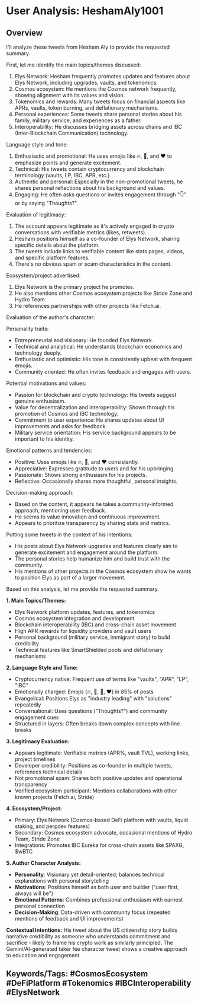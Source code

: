 # User Analysis: HeshamAly1001

## Overview

<think>
I'll analyze these tweets from Hesham Aly to provide the requested summary.

First, let me identify the main topics/themes discussed:

1. Elys Network: Hesham frequently promotes updates and features about Elys Network, including upgrades, vaults, and tokenomics.
2. Cosmos ecosystem: He mentions the Cosmos network frequently, showing alignment with its values and vision.
3. Tokenomics and rewards: Many tweets focus on financial aspects like APRs, vaults, token burning, and deflationary mechanisms.
4. Personal experiences: Some tweets share personal stories about his family, military service, and experiences as a father.
5. Interoperability: He discusses bridging assets across chains and IBC (Inter-Blockchain Communication) technology.

Language style and tone:
1. Enthusiastic and promotional: He uses emojis like 🔥, 💪, and ❤️ to emphasize points and generate excitement.
2. Technical: His tweets contain cryptocurrency and blockchain terminology (vaults, LP, IBC, APR, etc.).
3. Authentic and personal: Especially in the non-promotional tweets, he shares personal reflections about his background and values.
4. Engaging: He often asks questions or invites engagement through "👇" or by saying "Thoughts?".

Evaluation of legitimacy:
1. The account appears legitimate as it's actively engaged in crypto conversations with verifiable metrics (likes, retweets).
2. Hesham positions himself as a co-founder of Elys Network, sharing specific details about the platform.
3. The tweets include links to verifiable content like stats pages, videos, and specific platform features.
4. There's no obvious spam or scam characteristics in the content.

Ecosystem/project advertised:
1. Elys Network is the primary project he promotes.
2. He also mentions other Cosmos ecosystem projects like Stride Zone and Hydro Team.
3. He references partnerships with other projects like Fetch.ai.

Evaluation of the author's character:

Personality traits:
- Entrepreneurial and visionary: He founded Elys Network.
- Technical and analytical: He understands blockchain economics and technology deeply.
- Enthusiastic and optimistic: His tone is consistently upbeat with frequent emojis.
- Community oriented: He often invites feedback and engages with users.

Potential motivations and values:
- Passion for blockchain and crypto technology: His tweets suggest genuine enthusiasm.
- Value for decentralization and interoperability: Shown through his promotion of Cosmos and IBC technology.
- Commitment to user experience: He shares updates about UI improvements and asks for feedback.
- Military service orientation: His service background appears to be important to his identity.

Emotional patterns and tendencies:
- Positive: Uses emojis like 🔥, 💪, and ❤️ consistently.
- Appreciative: Expresses gratitude to users and for his upbringing.
- Passionate: Shows strong enthusiasm for his projects.
- Reflective: Occasionally shares more thoughtful, personal insights.

Decision-making approach:
- Based on the content, it appears he takes a community-informed approach, mentioning user feedback.
- He seems to value innovation and continuous improvement.
- Appears to prioritize transparency by sharing stats and metrics.

Putting some tweets in the context of his intentions:
- His posts about Elys Network upgrades and features clearly aim to generate excitement and engagement around the platform.
- The personal stories help humanize him and build trust with the community.
- His mentions of other projects in the Cosmos ecosystem show he wants to position Elys as part of a larger movement.

Based on this analysis, let me provide the requested summary.
</think>

**1. Main Topics/Themes:**
- Elys Network platform updates, features, and tokenomics
- Cosmos ecosystem integration and development
- Blockchain interoperability (IBC) and cross-chain asset movement
- High APR rewards for liquidity providers and vault users
- Personal background (military service, immigrant story) to build credibility
- Technical features like SmartShielded pools and deflationary mechanisms

**2. Language Style and Tone:**
- Cryptocurrency native: Frequent use of terms like "vaults", "APR", "LP", "IBC"
- Emotionally charged: Emojis (🔥, 💪, 🚀, ❤️) in 85% of posts
- Evangelical: Positions Elys as "industry leading" with "solutions" repeatedly
- Conversational: Uses questions ("Thoughts?") and community engagement cues
- Structured in layers: Often breaks down complex concepts with line breaks

**3. Legitimacy Evaluation:**
- Appears legitimate: Verifiable metrics (APR%, vault TVL), working links, project timelines
- Developer credibility: Positions as co-founder in multiple tweets, references technical details
- Not promotional spam: Shares both positive updates and operational transparency
- Verified ecosystem participant: Mentions collaborations with other known projects (Fetch.ai, Stride)

**4. Ecosystem/Project:**
- Primary: Elys Network (Cosmos-based DeFi platform with vaults, liquid staking, and perpdex features)
- Secondary: Cosmos ecosystem advocate, occasional mentions of Hydro Team, Stride Zone
- Integrations: Promotes IBC Eureka for cross-chain assets like $PAXG, $wBTC

**5. Author Character Analysis:**
- **Personality**: Visionary yet detail-oriented; balances technical explanations with personal storytelling
- **Motivations**: Positions himself as both user and builder ("user first, always will be")
- **Emotional Patterns**: Combines professional enthusiasm with earnest personal connection
- **Decision-Making**: Data-driven with community focus (repeated mentions of feedback and UI improvements)

**Contextual Intentions:**
His tweet about the US citizenship story builds narrative credibility as someone who understands commitment and sacrifice - likely to frame his crypto work as similarly principled. The Gemini/AI-generated taker fee character tweet shows a creative approach to education and engagement.

**Keywords/Tags:** #CosmosEcosystem #DeFiPlatform #Tokenomics #IBCInteroperability #ElysNetwork
---

